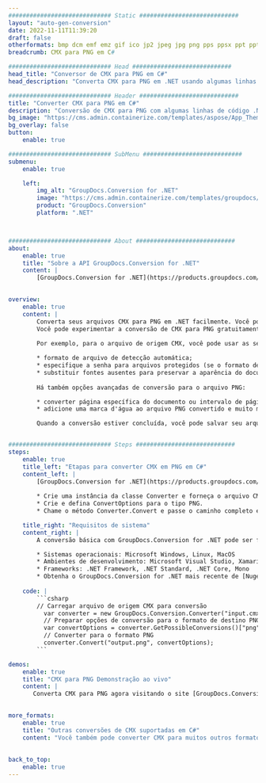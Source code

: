 ```yaml
---
############################# Static ############################
layout: "auto-gen-conversion"
date: 2022-11-11T11:39:20
draft: false
otherformats: bmp dcm emf emz gif ico jp2 jpeg jpg png pps ppsx ppt pptx psb psd svg svgz tga tif tiff webp wmf wmz
breadcrumb: CMX para PNG em C#

############################# Head ############################
head_title: "Conversor de CMX para PNG em C#"
head_description: "Converta CMX para PNG em .NET usando algumas linhas de código. Use a API de conversão de documentos do GroupDocs para converter mais de 160 formatos de arquivo."

############################# Header ############################
title: "Converter CMX para PNG em C#"
description: "Conversão de CMX para PNG com algumas linhas de código .NET"
bg_image: "https://cms.admin.containerize.com/templates/aspose/App_Themes/V3/images/bg/header1.png"
bg_overlay: false
button:
    enable: true

############################# SubMenu ############################
submenu:
    enable: true

    left:
        img_alt: "GroupDocs.Conversion for .NET"
        image: "https://cms.admin.containerize.com/templates/groupdocs/images/product-logos/90x90-noborder/groupdocs-conversion-net.png"
        product: "GroupDocs.Conversion"
        platform: ".NET"



############################# About ############################
about:
    enable: true
    title: "Sobre a API GroupDocs.Conversion for .NET"
    content: |
        [GroupDocs.Conversion for .NET](https://products.groupdocs.com/conversion/net/) pode ser usado para converter Microsoft Word, Excel, PowerPoint, PDF, Visio e outros formatos. GroupDocs.Conversion é uma API independente que é adequada para sistemas internos e de back-end onde é necessário alto desempenho. Não depende de nenhum software como Microsoft ou Open Office.
    

overview:
    enable: true
    content: |
        Converta seus arquivos CMX para PNG em .NET facilmente. Você pode usar apenas algumas linhas de código C# em qualquer plataforma de sua escolha, como - Windows, Linux, macOS.
        Você pode experimentar a conversão de CMX para PNG gratuitamente e avaliar a qualidade dos resultados da conversão. Juntamente com cenários de conversão de arquivo simples, você pode tentar opções mais avançadas para carregar o arquivo de origem CMX e para salvar o resultado de saída PNG. 
        
        Por exemplo, para o arquivo de origem CMX, você pode usar as seguintes opções de carregamento:

        * formato de arquivo de detecção automática;
        * especifique a senha para arquivos protegidos (se o formato de arquivo suportar);
        * substituir fontes ausentes para preservar a aparência do documento.
        
        Há também opções avançadas de conversão para o arquivo PNG:

        * converter página específica do documento ou intervalo de páginas;
        * adicione uma marca d'água ao arquivo PNG convertido e muito mais.

        Quando a conversão estiver concluída, você pode salvar seu arquivo PNG no caminho do arquivo local ou em qualquer armazenamento de terceiros, como FTP, Amazon S3, Google Drive, Dropbox etc. Observe - para converter CMX para {{ TO}} não há necessidade de nenhum software adicional instalado - como MS Office, Open Office, Adobe Acrobat Reader etc.


############################# Steps ############################
steps:
    enable: true
    title_left: "Etapas para converter CMX em PNG em C#"
    content_left: |
        [GroupDocs.Conversion for .NET](https://products.groupdocs.com/conversion/net/) torna mais fácil para os desenvolvedores converter um arquivo CMX para PNG com algumas linhas de código.
        
        * Crie uma instância da classe Converter e forneça o arquivo CMX com o caminho completo
        * Crie e defina ConvertOptions para o tipo PNG.
        * Chame o método Converter.Convert e passe o caminho completo e o formato (PNG) como parâmetro

    title_right: "Requisitos de sistema"
    content_right: |
        A conversão básica com GroupDocs.Conversion for .NET pode ser feita em apenas algumas etapas simples. Nossas APIs são suportadas em todas as principais plataformas e sistemas operacionais. Antes de executar o código abaixo, certifique-se de ter os seguintes pré-requisitos instalados em seu sistema.

        * Sistemas operacionais: Microsoft Windows, Linux, MacOS
        * Ambientes de desenvolvimento: Microsoft Visual Studio, Xamarin, MonoDevelop
        * Frameworks: .NET Framework, .NET Standard, .NET Core, Mono
        * Obtenha o GroupDocs.Conversion for .NET mais recente de [Nuget](https://www.nuget.org/packages/groupdocs.conversion)
         
    code: |
        ```csharp    
        // Carregar arquivo de origem CMX para conversão
          var converter = new GroupDocs.Conversion.Converter("input.cmx");
          // Preparar opções de conversão para o formato de destino PNG
          var convertOptions = converter.GetPossibleConversions()["png"].ConvertOptions;
          // Converter para o formato PNG
          converter.Convert("output.png", convertOptions);
        ```

demos:
    enable: true
    title: "CMX para PNG Demonstração ao vivo"
    content: |
       Converta CMX para PNG agora visitando o site [GroupDocs.Conversion App](https://products.groupdocs.app/conversion/family). A demonstração online tem as seguintes vantagens
          

more_formats:
    enable: true
    title: "Outras conversões de CMX suportadas em C#"
    content: "Você também pode converter CMX para muitos outros formatos de arquivo. Por favor, veja a lista abaixo."
       
       
back_to_top:
    enable: true
---
```

